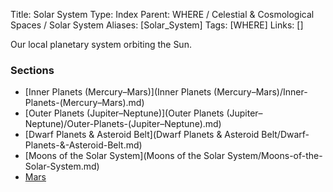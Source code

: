 Title: Solar System
Type: Index
Parent: WHERE / Celestial & Cosmological Spaces / Solar System
Aliases: [Solar_System]
Tags: [WHERE]
Links: []

Our local planetary system orbiting the Sun.

### Sections
- [Inner Planets (Mercury–Mars)](Inner Planets (Mercury–Mars)/Inner-Planets-(Mercury–Mars).md)
- [Outer Planets (Jupiter–Neptune)](Outer Planets (Jupiter–Neptune)/Outer-Planets-(Jupiter–Neptune).md)
- [Dwarf Planets & Asteroid Belt](Dwarf Planets & Asteroid Belt/Dwarf-Planets-&-Asteroid-Belt.md)
- [Moons of the Solar System](Moons of the Solar System/Moons-of-the-Solar-System.md)
- [Mars](Mars.md)
